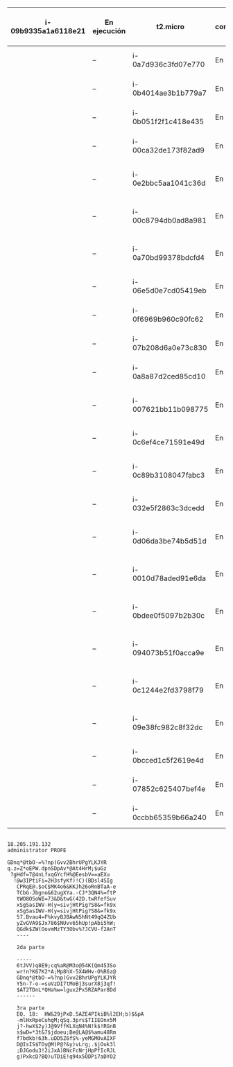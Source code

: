 | i-09b9335a1a6118e21 	|  En ejecución  	| t2.micro            	|  2/2 comprobaciones superadas 	| Sin alarmas 	| us-east-1d                    	| ec2-18-205-191-132.compute-1.amazonaws.com 	| 18.205.191.132 	| –                                          	| –              	| disabled 	| WinServer 	| llavesita 	| 2020/11/04 10:02 GMT-8 	|           	|                        	|
|---------------------	|----------------	|---------------------	|-------------------------------	|-------------	|-------------------------------	|--------------------------------------------	|----------------	|--------------------------------------------	|----------------	|----------	|-----------	|-----------	|------------------------	|-----------	|------------------------	|
|                     	| –              	| i-0a7d936c3fd07e770 	|  En ejecución                 	| t2.micro    	|  2/2 comprobaciones superadas 	| Sin alarmas                                	| us-east-1d     	| ec2-34-201-73-31.compute-1.amazonaws.com   	| 34.201.73.31   	| –        	| –         	| disabled  	| WinServer              	| llavesita 	| 2020/11/04 10:02 GMT-8 	|
|                     	| –              	| i-0b4014ae3b1b779a7 	|  En ejecución                 	| t2.micro    	|  2/2 comprobaciones superadas 	| Sin alarmas                                	| us-east-1d     	| ec2-3-84-119-98.compute-1.amazonaws.com    	| 3.84.119.98    	| –        	| –         	| disabled  	| WinServer              	| llavesita 	| 2020/11/04 10:02 GMT-8 	|
|                     	| –              	| i-0b051f2f1c418e435 	|  En ejecución                 	| t2.micro    	|  2/2 comprobaciones superadas 	| Sin alarmas                                	| us-east-1d     	| ec2-3-86-93-43.compute-1.amazonaws.com     	| 3.86.93.43     	| –        	| –         	| disabled  	| WinServer              	| llavesita 	| 2020/11/04 10:02 GMT-8 	|
|                     	| –              	| i-00ca32de173f82ad9 	|  En ejecución                 	| t2.micro    	|  2/2 comprobaciones superadas 	| Sin alarmas                                	| us-east-1d     	| ec2-3-80-200-116.compute-1.amazonaws.com   	| 3.80.200.116   	| –        	| –         	| disabled  	| WinServer              	| llavesita 	| 2020/11/04 10:02 GMT-8 	|
|                     	| –              	| i-0e2bbc5aa1041c36d 	|  En ejecución                 	| t2.micro    	|  2/2 comprobaciones superadas 	| Sin alarmas                                	| us-east-1d     	| ec2-54-173-173-240.compute-1.amazonaws.com 	| 54.173.173.240 	| –        	| –         	| disabled  	| WinServer              	| llavesita 	| 2020/11/04 10:02 GMT-8 	|
|                     	| –              	| i-00c8794db0ad8a981 	|  En ejecución                 	| t2.micro    	|  2/2 comprobaciones superadas 	| Sin alarmas                                	| us-east-1d     	| ec2-18-233-159-54.compute-1.amazonaws.com  	| 18.233.159.54  	| –        	| –         	| disabled  	| WinServer              	| llavesita 	| 2020/11/04 10:02 GMT-8 	|
|                     	| –              	| i-0a70bd99378bdcfd4 	|  En ejecución                 	| t2.micro    	|  2/2 comprobaciones superadas 	| Sin alarmas                                	| us-east-1d     	| ec2-34-205-127-36.compute-1.amazonaws.com  	| 34.205.127.36  	| –        	| –         	| disabled  	| WinServer              	| llavesita 	| 2020/11/04 10:02 GMT-8 	|
|                     	| –              	| i-06e5d0e7cd05419eb 	|  En ejecución                 	| t2.micro    	|  2/2 comprobaciones superadas 	| Sin alarmas                                	| us-east-1d     	| ec2-3-80-211-117.compute-1.amazonaws.com   	| 3.80.211.117   	| –        	| –         	| disabled  	| WinServer              	| llavesita 	| 2020/11/04 10:02 GMT-8 	|
|                     	| –              	| i-0f6969b960c90fc62 	|  En ejecución                 	| t2.micro    	|  2/2 comprobaciones superadas 	| Sin alarmas                                	| us-east-1d     	| ec2-3-84-62-60.compute-1.amazonaws.com     	| 3.84.62.60     	| –        	| –         	| disabled  	| WinServer              	| llavesita 	| 2020/11/04 10:02 GMT-8 	|
|                     	| –              	| i-07b208d6a0e73c830 	|  En ejecución                 	| t2.micro    	|  2/2 comprobaciones superadas 	| Sin alarmas                                	| us-east-1d     	| ec2-3-84-150-238.compute-1.amazonaws.com   	| 3.84.150.238   	| –        	| –         	| disabled  	| WinServer              	| llavesita 	| 2020/11/04 10:02 GMT-8 	|
|                     	| –              	| i-0a8a87d2ced85cd10 	|  En ejecución                 	| t2.micro    	|  2/2 comprobaciones superadas 	| Sin alarmas                                	| us-east-1d     	| ec2-3-83-159-148.compute-1.amazonaws.com   	| 3.83.159.148   	| –        	| –         	| disabled  	| WinServer              	| llavesita 	| 2020/11/04 10:02 GMT-8 	|
|                     	| –              	| i-007621bb11b098775 	|  En ejecución                 	| t2.micro    	|  2/2 comprobaciones superadas 	| Sin alarmas                                	| us-east-1d     	| ec2-35-175-137-149.compute-1.amazonaws.com 	| 35.175.137.149 	| –        	| –         	| disabled  	| WinServer              	| llavesita 	| 2020/11/04 10:02 GMT-8 	|
|                     	| –              	| i-0c6ef4ce71591e49d 	|  En ejecución                 	| t2.micro    	|  2/2 comprobaciones superadas 	| Sin alarmas                                	| us-east-1d     	| ec2-3-86-179-135.compute-1.amazonaws.com   	| 3.86.179.135   	| –        	| –         	| disabled  	| WinServer              	| llavesita 	| 2020/11/04 10:02 GMT-8 	|
|                     	| –              	| i-0c89b3108047fabc3 	|  En ejecución                 	| t2.micro    	|  2/2 comprobaciones superadas 	| Sin alarmas                                	| us-east-1d     	| ec2-54-159-157-93.compute-1.amazonaws.com  	| 54.159.157.93  	| –        	| –         	| disabled  	| WinServer              	| llavesita 	| 2020/11/04 10:02 GMT-8 	|
|                     	| –              	| i-032e5f2863c3dcedd 	|  En ejecución                 	| t2.micro    	|  2/2 comprobaciones superadas 	| Sin alarmas                                	| us-east-1d     	| ec2-54-173-46-77.compute-1.amazonaws.com   	| 54.173.46.77   	| –        	| –         	| disabled  	| WinServer              	| llavesita 	| 2020/11/04 10:02 GMT-8 	|
|                     	| –              	| i-0d06da3be74b5d51d 	|  En ejecución                 	| t2.micro    	|  2/2 comprobaciones superadas 	| Sin alarmas                                	| us-east-1d     	| ec2-18-234-222-218.compute-1.amazonaws.com 	| 18.234.222.218 	| –        	| –         	| disabled  	| WinServer              	| llavesita 	| 2020/11/04 10:02 GMT-8 	|
|                     	| –              	| i-0010d78aded91e6da 	|  En ejecución                 	| t2.micro    	|  2/2 comprobaciones superadas 	| Sin alarmas                                	| us-east-1d     	| ec2-35-175-243-90.compute-1.amazonaws.com  	| 35.175.243.90  	| –        	| –         	| disabled  	| WinServer              	| llavesita 	| 2020/11/04 10:02 GMT-8 	|
|                     	| –              	| i-0bdee0f5097b2b30c 	|  En ejecución                 	| t2.micro    	|  2/2 comprobaciones superadas 	| Sin alarmas                                	| us-east-1d     	| ec2-52-23-209-73.compute-1.amazonaws.com   	| 52.23.209.73   	| –        	| –         	| disabled  	| WinServer              	| llavesita 	| 2020/11/04 10:02 GMT-8 	|
|                     	| –              	| i-094073b51f0acca9e 	|  En ejecución                 	| t2.micro    	|  2/2 comprobaciones superadas 	| Sin alarmas                                	| us-east-1d     	| ec2-34-226-148-18.compute-1.amazonaws.com  	| 34.226.148.18  	| –        	| –         	| disabled  	| WinServer              	| llavesita 	| 2020/11/04 10:02 GMT-8 	|
|                     	| –              	| i-0c1244e2fd3798f79 	|  En ejecución                 	| t2.micro    	|  2/2 comprobaciones superadas 	| Sin alarmas                                	| us-east-1d     	| ec2-54-227-216-205.compute-1.amazonaws.com 	| 54.227.216.205 	| –        	| –         	| disabled  	| WinServer              	| llavesita 	| 2020/11/04 10:02 GMT-8 	|
|                     	| –              	| i-09e38fc982c8f32dc 	|  En ejecución                 	| t2.micro    	|  2/2 comprobaciones superadas 	| Sin alarmas                                	| us-east-1d     	| ec2-52-91-248-206.compute-1.amazonaws.com  	| 52.91.248.206  	| –        	| –         	| disabled  	| WinServer              	| llavesita 	| 2020/11/04 10:02 GMT-8 	|
|                     	| –              	| i-0bcced1c5f2619e4d 	|  En ejecución                 	| t2.micro    	|  2/2 comprobaciones superadas 	| Sin alarmas                                	| us-east-1d     	| ec2-3-83-157-118.compute-1.amazonaws.com   	| 3.83.157.118   	| –        	| –         	| disabled  	| WinServer              	| llavesita 	| 2020/11/04 10:02 GMT-8 	|
|                     	| –              	| i-07852c625407bef4e 	|  En ejecución                 	| t2.micro    	|  2/2 comprobaciones superadas 	| Sin alarmas                                	| us-east-1d     	| ec2-18-206-91-68.compute-1.amazonaws.com   	| 18.206.91.68   	| –        	| –         	| disabled  	| WinServer              	| llavesita 	| 2020/11/04 10:02 GMT-8 	|
|                     	| –              	| i-0ccbb65359b66a240 	|  En ejecución                 	| t2.micro    	|  2/2 comprobaciones superadas 	| Sin alarmas                                	| us-east-1d     	| ec2-34-238-240-0.compute-1.amazonaws.com   	| 34.238.240.0   	| –        	| –         	| disabled  	| WinServer              	| llavesita 	| 2020/11/04 10:02 GMT   	|
```

18.205.191.132
administrator PROFE

GDnq*@tbO-=%?np)Gvv2BhrUPgYLKJYR
q.z=Z*oEPW.dpnSDpAv*@At4HrM;$uGz
 ?gHdf=7@4nLfxqGYcfH%@EesbV==aEXu
  !@w3IPtiFi=2H3sfyKf)!C)(BDsl4SIg
   CPRqE@.$oC$MK4o6&KKJh26oRnBTaA-e
   TCbG-Jbgno&62ugXYa.-CJ*3QN4%=ftP
   tWO8OSoWI=73&D&twG(42D.twRfefSuv
   xSgSasIWV-H(y=sivjHtPig?S8&=fk9x
   xSgSasIWV-H(y=sivjHtPig?S8&=fk9x
   57.Bvau4=F%kvyBJBAwN5hNt49qQ4ZUb
   yZvGVA9$Jx786$NUvv65hUp!pAbi5hW;
   QGdk$ZW(OovmMzTY3Obv%?JCVU-f2AnT
   ----
   
   2da parte
   
   -----
   6tJVV)q8E9;cq%aR@M3o@54K(Qm453So
   wr!n?K67K2*A;Mp8hX-5X4WHv-O%R6z@
   GDnq*@tbO-=%?np)Gvv2BhrUPgYLKJYR
   Y5n-7-o-=suVzDI7tMoBj3surX8j3qf!
   $AT2TDnL*QHa%w=lgux2Px5RZAPar8Dd
   ------
   
   3ra parte
   EQ. 18:  HW&29jPxD.5AZE4PIkiB%l2EH;b)$&pA
   -mlHxRpeCuhgM;qSq.3prs$TIIEOnx5M
   j?-hwX$2y)J@9VffKLXqN4%N!k$!RGnB
   s$wD=*3t&7$jdoeu;Be@LA@$%amu48Rm
   f7bdkb!63h.uDD5Z6fS%-yeMGMOvAIXF
   D@IsIS$TOy@M)P@?&y)vLrg;.$jOuk3l
   ;DJGodu3!2iJxA)BNcFcNrjHpPfIcRJL
   g)PxkcD?BQ)uTDiE!q94x5ODPi7aDYO2
   
   
   
```
   
